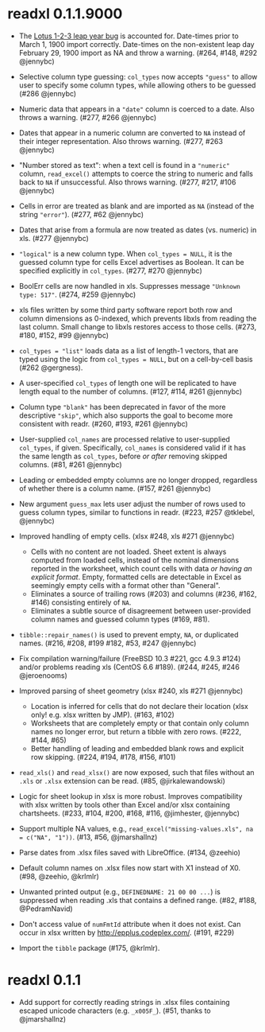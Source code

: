 # readxl 0.1.1.9000

* The [Lotus 1-2-3 leap year bug](https://support.microsoft.com/en-us/help/214326/excel-incorrectly-assumes-that-the-year-1900-is-a-leap-year) is accounted for. Date-times prior to March 1, 1900 import correctly. Date-times on the non-existent leap day February 29, 1900 import as NA and throw a warning. (#264, #148, #292 @jennybc)

* Selective column type guessing: `col_types` now accepts `"guess"` to allow user to specify some column types, while allowing others to be guessed (#286 @jennybc)

* Numeric data that appears in a `"date"` column is coerced to a date. Also throws a warning. (#277, #266 @jennybc)

* Dates that appear in a numeric column are converted to `NA` instead of their integer representation. Also throws warning. (#277, #263 @jennybc)

* "Number stored as text": when a text cell is found in a `"numeric"` column, `read_excel()` attempts to coerce the string to numeric and falls back to `NA` if unsuccessful. Also throws warning. (#277, #217, #106 @jennybc)

* Cells in error are treated as blank and are imported as `NA` (instead of the string `"error"`). (#277, #62 @jennybc)

* Dates that arise from a formula are now treated as dates (vs. numeric) in xls. (#277 @jennybc)

* `"logical"` is a new column type. When `col_types = NULL`, it is the guessed column type for cells Excel advertises as Boolean. It can be specified explicitly in `col_types`. (#277, #270 @jennybc)

* BoolErr cells are now handled in xls. Suppresses message `"Unknown type: 517"`. (#274, #259 @jennybc)

* xls files written by some third party software report both row and column dimensions as 0-indexed, which prevents libxls from reading the last column. Small change to libxls restores access to those cells. (#273, #180, #152, #99 @jennybc)

* `col_types = "list"` loads data as a list of length-1 vectors, that are typed using the logic from `col_types = NULL`, but on a cell-by-cell basis (#262 @gergness).

* A user-specified `col_types` of length one will be replicated to have length equal to the number of columns. (#127, #114, #261 @jennybc)

* Column type `"blank"` has been deprecated in favor of the more descriptive `"skip"`, which also supports the goal to become more consistent with readr. (#260, #193, #261 @jennybc)

* User-supplied `col_names` are processed relative to user-supplied `col_types`, if given. Specifically, `col_names` is considered valid if it has the same length as `col_types`, before *or after* removing skipped columns. (#81, #261 @jennybc)

* Leading or embedded empty columns are no longer dropped, regardless of whether there is a column name. (#157, #261 @jennybc)

* New argument `guess_max` lets user adjust the number of rows used to guess column types, similar to functions in readr. (#223, #257 @tklebel, @jennybc)

* Improved handling of empty cells. (xlsx #248, xls #271 @jennybc)

    - Cells with no content are not loaded. Sheet extent is always computed from loaded cells, instead of the nominal dimensions reported in the worksheet, which count cells with data *or having an explicit format*. Empty, formatted cells are detectable in Excel as seemingly empty cells with a format other than "General".
    - Eliminates a source of trailing rows (#203) and columns (#236, #162, #146) consisting entirely of `NA`.
    - Eliminates a subtle source of disagreement between user-provided column names and guessed column types (#169, #81). 

* `tibble::repair_names()` is used to prevent empty, `NA`, or duplicated names. (#216, #208, #199 #182, #53, #247 @jennybc)

* Fix compilation warning/failure (FreeBSD 10.3 #221, gcc 4.9.3 #124) and/or problems reading xls (CentOS 6.6 #189). (#244, #245, #246 @jeroenooms)

* Improved parsing of sheet geometry (xlsx #240, xls #271 @jennybc)

    - Location is inferred for cells that do not declare their location (xlsx only! e.g. xlsx written by JMP). (#163, #102)
    - Worksheets that are completely empty or that contain only column names no longer error, but return a tibble with zero rows. (#222, #144, #65)
    - Better handling of leading and embedded blank rows and explicit row skipping. (#224, #194, #178, #156, #101)

* `read_xls()` and `read_xlsx()` are now exposed, such that files without an `.xls` or `.xlsx` extension can be read. (#85, @jirkalewandowski)

* Logic for sheet lookup in xlsx is more robust. Improves compatibility with xlsx written by tools other than Excel and/or xlsx containing chartsheets. (#233, #104, #200, #168, #116, @jimhester, @jennybc)

* Support multiple NA values, e.g., `read_excel("missing-values.xls", na = c("NA", "1"))`. (#13, #56, @jmarshallnz)

* Parse dates from .xlsx files saved with LibreOffice. (#134, @zeehio)

* Default column names on .xlsx files now start with X1 instead of X0. (#98, @zeehio, @krlmlr)

* Unwanted printed output (e.g., `DEFINEDNAME: 21 00 00 ...`) is suppressed when reading .xls that contains a defined range. (#82, #188, @PedramNavid)

* Don't access value of `numFmtId` attribute when it does not exist. Can occur in xlsx written by <http://epplus.codeplex.com/>. (#191, #229)

* Import the `tibble` package (#175, @krlmlr).

# readxl 0.1.1

* Add support for correctly reading strings in .xlsx files containing escaped 
  unicode characters (e.g. `_x005F_`). (#51, thanks to @jmarshallnz)

